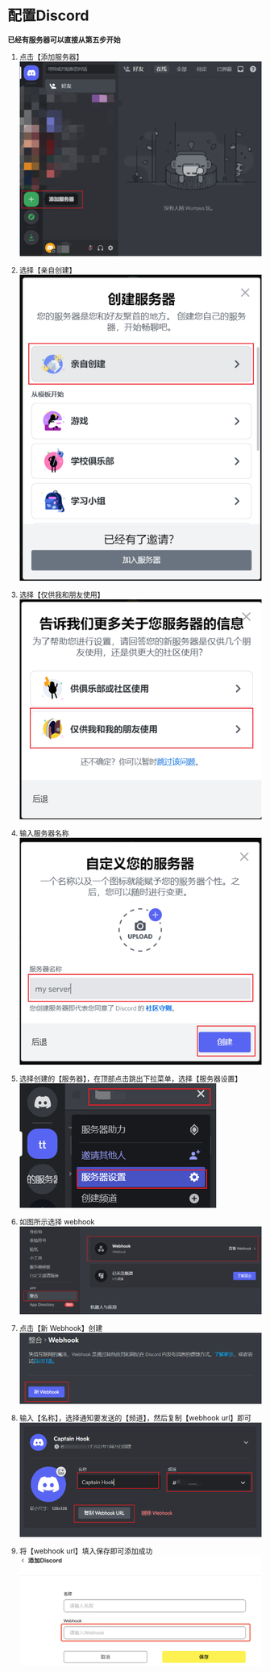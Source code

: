 # 配置Discord

**已经有服务器可以直接从第五步开始**

1. 点击【添加服务器】
![添加服务器](<../../.gitbook/assets/notification/discord_01.png>)

2. 选择【亲自创建】
![亲自创建](<../../.gitbook/assets/notification/discord_02.png>)

3. 选择【仅供我和朋友使用】
![仅供我和朋友使用](<../../.gitbook/assets/notification/discord_03.png>)

4. 输入服务器名称
![服务器名称](<../../.gitbook/assets/notification/discord_04.png>)

5. 选择创建的【服务器】，在顶部点击跳出下拉菜单，选择【服务器设置】
![服务器名称](<../../.gitbook/assets/notification/discord_05.png>)

6. 如图所示选择 webhook
![webhook](<../../.gitbook/assets/notification/discord_06.png>)

7. 点击【新 Webhook】创建
![新 Webhook](<../../.gitbook/assets/notification/discord_07.png>)


8. 输入【名称】，选择通知要发送的【频道】，然后复制【webhook url】即可
![服务器名称](<../../.gitbook/assets/notification/discord_08.png>)

9. 将【webhook url】填入保存即可添加成功
![服务器名称](<../../.gitbook/assets/notification/discord.png>)

